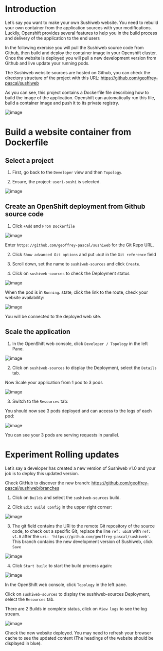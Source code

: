 # Introduction

Let’s say you want to make your own Sushiweb website. You need to rebuild your own container from the application sources with your modifications. Luckily, Openshift provides several features to help you in the build process and delivery of the application to the end users

In the following exercise you will pull the Sushiweb source code from Github, then build and deploy the container image in your Openshift cluster. Once the website is deployed you will pull a new development version from Github and live update your running
pods.

The Sushiweb website sources are hosted on Github, you can check the directory structure of the project with this URL: https://github.com/geoffrey-pascal/sushiweb

As you can see, this project contains a Dockerfile file describing how to build the image of the application. Openshift can automatically run this file, build a container image and push it to its private registry.

![image](images/1.png)

#	Build a website container from Dockerfile

## Select a project

1. First, go back to the `Developer` view and then `Topology`.

2. Ensure, the project: `user1-sushi` is selected.

![image](images/2.png)



## Create an OpenShift deployment from Github source code

1.	Click `+Add` and `From Dockerfile`

![image](images/3.png)

Enter `https://github.com/geoffrey-pascal/sushiweb` for the Git Repo URL.

2. Click `Show advanced Git options` and put `ubi8` in the `Git reference` field

3. Scroll down, set the name to `sushiweb-sources` and click `Create`.

4. Click on `sushiweb-sources` to check the Deployment status

![image](images/5.png)

When the pod is in `Running`. state, click the link to the route, check your website availability:

![image](images/7.png)

You will be connected to the deployed web site.

## Scale the application

1.	In the OpenShift web console, click `Developer / Topology` in the left Pane.

![image](images/6.png)

2. Click on `sushiweb-sources` to display the Deployment, select the `Details` tab.

Now Scale your application from 1 pod to 3 pods

![image](images/8.png)

3.	Switch to the `Resources` tab:

You should now see 3 pods deployed and can access to the logs of each pod:

![image](images/9.png)

You can see your 3 pods are serving requests in parallel.

#	Experiment Rolling updates

Let’s say a developer has created a new version of Sushiweb v1.0 and your job is to deploy this updated version.

Check GitHub to discover the new branch: https://github.com/geoffrey-pascal/sushiweb/branches

1. Click on `Builds` and select the `sushiweb-sources` build.

2. Click `Edit Build Config` in the upper right corner:

![image](images/10.png)

3. The git field contains the URI to the remote Git repository of the source code, to check out a specific Git, replace the line `ref: ubi8` with `ref: v1.0` after the `uri: 'https://github.com/geoffrey-pascal/sushiweb'`. This branch contains the new development version of Sushiweb, click `Save`

![image](images/11.png)

4. Click `Start build` to start the build process again:

![image](images/12.png)

In the OpenShift web console, click `Topology` in the left pane.

Click on `sushiweb-sources` to display the sushiweb-sources Deployment, select the `Resources` tab.

There are 2 Builds in complete status, click on `View logs` to see the log stream.

![image](images/13.png)

Check the new website deployed. You may need to refresh your browser cache to see the updated content (The headings of the website should be displayed in blue).
